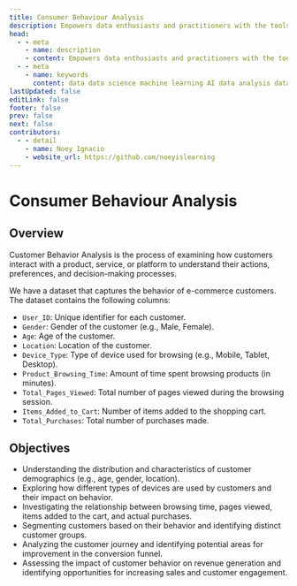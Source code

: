 ```yaml
---
title: Consumer Behaviour Analysis
description: Empowers data enthusiasts and practitioners with the tools and knowledge to unlock the potential of data.
head:
  - - meta
    - name: description
    - content: Empowers data enthusiasts and practitioners with the tools and knowledge to unlock the potential of data.
  - - meta
    - name: keywords
      content: data data science machine learning AI data analysis data-driven data enthusiasts data practitioners
lastUpdated: false
editLink: false
footer: false
prev: false
next: false
contributors:
  - - detail
    - name: Noey Ignacio
    - website_url: https://github.com/noeyislearning
---
```


# Consumer Behaviour Analysis

<DownloadBadge githubURL=""></DownloadBadge>

## Overview

Customer Behavior Analysis is the process of examining how customers interact with a product, service, or platform to understand their actions, preferences, and decision-making processes.

We have a dataset that captures the behavior of e-commerce customers. The dataset contains the following columns:

- `User_ID`: Unique identifier for each customer.
- `Gender`: Gender of the customer (e.g., Male, Female).
- `Age`: Age of the customer.
- `Location`: Location of the customer.
- `Device_Type`: Type of device used for browsing (e.g., Mobile, Tablet, Desktop).
- `Product_Browsing_Time`: Amount of time spent browsing products (in minutes).
- `Total_Pages_Viewed`: Total number of pages viewed during the browsing session.
- `Items_Added_to_Cart`: Number of items added to the shopping cart.
- `Total_Purchases`: Total number of purchases made.

## Objectives

- Understanding the distribution and characteristics of customer demographics (e.g., age, gender, location).
- Exploring how different types of devices are used by customers and their impact on behavior.
- Investigating the relationship between browsing time, pages viewed, items added to the cart, and actual purchases.
- Segmenting customers based on their behavior and identifying distinct customer groups.
- Analyzing the customer journey and identifying potential areas for improvement in the conversion funnel.
- Assessing the impact of customer behavior on revenue generation and identifying opportunities for increasing sales and customer engagement.
